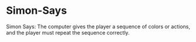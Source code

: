 # Simon-Says
Simon Says: The computer gives the player a sequence of colors or actions, and the player must repeat the sequence correctly.
